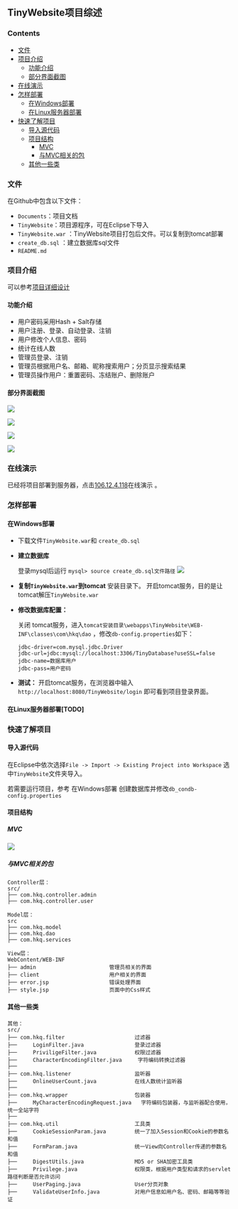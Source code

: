 ## TinyWebsite项目综述

### Contents
* [文件](#文件)
* [项目介绍](#项目介绍)
  * [功能介绍](#功能介绍)
  * [部分界面截图](#部分界面截图)
* [在线演示](#在线演示)
* [怎样部署](#怎样部署)
  * [在Windows部署](#在Windows部署)
  * [在Linux服务器部署](#在Linux服务器部署)
* [快速了解项目](#快速了解项目)
  * [导入源代码](#导入源代码)
  * [项目结构](#项目结构)
    * [MVC](#MVC)
    * [与MVC相关的包](#与MVC相关的包)
  * [其他一些类](#其他一些类)


### 文件
在Github中包含以下文件：
* `Documents`：项目文档
* `TinyWebsite`：项目源程序，可在Eclipse下导入
* `TinyWebsite.war`  ：TinyWebsite项目打包后文件。可以复制到tomcat部署
* `create_db.sql` ：建立数据库sql文件
* `README.md` 

### 项目介绍
可以参考[项目详细设计](https://github.com/hkq-github/TinyWebsite/blob/master/Documents/%E8%AF%A6%E7%BB%86%E4%BB%8B%E7%BB%8D.md)
#### 功能介绍
* 用户密码采用Hash + Salt存储
* 用户注册、登录、自动登录、注销
* 用户修改个人信息、密码
* 统计在线人数
* 管理员登录、注销
* 管理员根据用户名、邮箱、昵称搜索用户；分页显示搜索结果
* 管理员操作用户：重置密码、冻结账户、删除账户

#### 部分界面截图
![](https://github.com/hkq-github/TinyWebsite/blob/master/Documents/imgs/readme_md/login.jpg)

![](https://github.com/hkq-github/TinyWebsite/blob/master/Documents/imgs/readme_md/home.jpg)

![](https://github.com/hkq-github/TinyWebsite/blob/master/Documents/imgs/readme_md/admin_searchuser.jpg)

![](https://github.com/hkq-github/TinyWebsite/blob/master/Documents/imgs/readme_md/manage_user.jpg)

### 在线演示
已经将项目部署到服务器，点击[106.12.4.118](http://106.12.4.118/login)在线演示 。

### 怎样部署

#### 在Windows部署
* 下载文件`TinyWebsite.war`和   `create_db.sql` 
* **建立数据库**

  登录mysql后运行 `mysql> source create_db.sql文件路径` 
  ![](https://github.com/hkq-github/TinyWebsite/blob/master/Documents/imgs/readme_md/建立数据库.jpg)

* **复制`TinyWebsite.war`到tomcat** 安装目录下。 开启tomcat服务，目的是让tomcat解压`TinyWebsite.war` 
* **修改数据库配置：**

  关闭 tomcat服务，进入`tomcat安装目录\webapps\TinyWebsite\WEB-INF\classes\com\hkq\dao` ，修改`db-config.properties`如下： 

  ```
  jdbc-driver=com.mysql.jdbc.Driver
  jdbc-url=jdbc:mysql://localhost:3306/TinyDatabase?useSSL=false
  jdbc-name=数据库用户
  jdbc-pass=用户密码
  ```

* **测试：** 
开启tomcat服务，在浏览器中输入`http://localhost:8080/TinyWebsite/login` 即可看到项目登录界面。

#### 在Linux服务器部署[TODO]

### 快速了解项目

#### 导入源代码
在Eclipse中依次选择`File -> Import -> Existing Project into Workspace` 选中`TinyWebsite`文件夹导入。

若需要运行项目，参考 在Windows部署 创建数据库并修改`db_condb-config.properties`

#### 项目结构

##### MVC
![](https://github.com/hkq-github/TinyWebsite/blob/master/Documents/imgs/readme_md/mvc.jpg)

##### 与MVC相关的包
```
Controller层：
src/
├── com.hkq.controller.admin
├── com.hkq.controller.user

Model层：
src
├── com.hkq.model
├── com.hkq.dao
├── com.hkq.services

View层：
WebContent/WEB-INF
├──	admin						管理员相关的界面
├──	client						用户相关的界面
├── error.jsp					错误处理界面
├── style.jsp					页面中的Css样式
```

#### 其他一些类
```
其他：
src/
├──	com.hkq.filter 						过滤器	
├──		LoginFilter.java				登录过滤器
├──		PriviligeFilter.java			权限过滤器
├──		CharacterEncodingFilter.java	 字符编码转换过滤器
├──	
├──	com.hkq.listener					监听器
├──		OnlineUserCount.java			在线人数统计监听器
├──	
├──	com.hkq.wrapper						包装器
├──		MyCharacterEncodingRequest.java	  字符编码包装器，与监听器配合使用，统一全站字符
├──	
├── com.hkq.util						工具类
├──		CookieSessionParam.java			统一了加入Session和Cookie的参数名和值
├──		FormParam.java				    统一View向Controller传递的参数名和值
├──		DigestUtils.java				MD5 or SHA加密工具类
├──		Privilege.java					权限类，根据用户类型和请求的servlet路径判断是否允许访问
├──		UserPaging.java					User分页对象
├──		ValidateUserInfo.java			对用户信息如用户名、密码、邮箱等等验证
```
